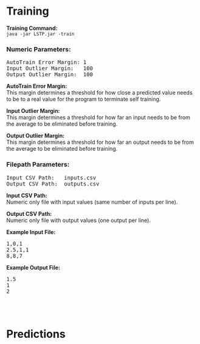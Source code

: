 <h1>Training</h1>

<p><strong>Training Command:</strong><br/>
<code>java -jar LSTP.jar -train</code>
</p>

<h3>Numeric Parameters:</h3>
<pre>
AutoTrain Error Margin: 1
Input Outlier Margin:   100
Output Outlier Margin:  100
</pre>

<p><strong>AutoTrain Error Margin:</strong><br/>
This margin determines a threshold for how close a predicted value needs to be to a real value for the program to terminate self training.
</p>

<p><strong>Input Outlier Margin:</strong><br/>
This margin determines a threshold for how far an input needs to be from the average to be eliminated before training.
</p>

<p><strong>Output Outlier Margin:</strong><br/>
This margin determines a threshold for how far an output needs to be from the average to be eliminated before training.
</p>

<h3>Filepath Parameters:</h3>
<pre>
Input CSV Path:   inputs.csv
Output CSV Path:  outputs.csv
</pre>

<p><strong>Input CSV Path:</strong><br/>
Numeric only file with input values (same number of inputs per line).
</p>

<p><strong>Output CSV Path:</strong><br/>
Numeric only file with output values (one output per line).
</p>

<p><strong>Example Input File:</strong></p>
<pre>
1,0,1
2.5,1,1
8,8,7
</pre>

<p><strong>Example Output File:</strong></p>
<pre>
1.5
1
2
</pre>

<br/>
<br/>

<h1>Predictions</h1>
